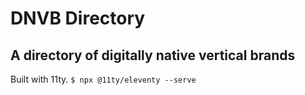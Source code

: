# DNVB Directory

## A directory of digitally native vertical brands



Built with 11ty.
`$ npx @11ty/eleventy --serve`